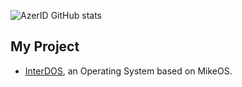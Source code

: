![AzerID GitHub stats](https://github-readme-stats.vercel.app/api?username=AzerID&show_icons=true&theme=dark)

## My Project
* [InterDOS](https://github.com/AzerID/interdos), an Operating System based on MikeOS.
